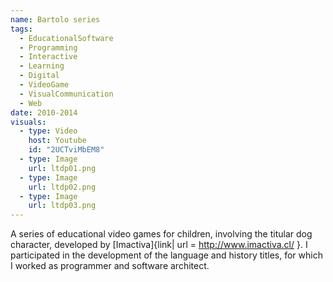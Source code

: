 ```yaml
---
name: Bartolo series
tags:
  - EducationalSoftware
  - Programming
  - Interactive
  - Learning
  - Digital
  - VideoGame
  - VisualCommunication
  - Web
date: 2010-2014
visuals:
  - type: Video
    host: Youtube
    id: "2UCTviMbEM8"
  - type: Image
    url: ltdp01.png
  - type: Image
    url: ltdp02.png
  - type: Image
    url: ltdp03.png
---
```


A series of educational video games for children, involving the titular dog character, developed by [Imactiva]{link| url = http://www.imactiva.cl/ }.
I participated in the development of the language and history titles, for which I worked as programmer and software architect.
